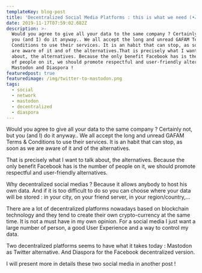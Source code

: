 ```yaml
---
templateKey: blog-post
title: 'Decentralized Social Media Platforms : this is what we need (•̀ᴗ•́)و'
date: 2019-11-17T07:59:02.682Z
description: >-
  Would you agree to give all your data to the same company ? Certainly not, but
  you (and I) do it anyway.. We all accept the long and unread GAFAM Terms &
  Conditions to use their services. It is an habit that can stop, as soon as we
  are aware of it and of the alternatives.That is precisely what I want to talk
  about, the alternatives. Because the only benefit Facebook has is the number
  of people on it, we should promote respectful and user-friendly alternatives :
  Mastodon and Diaspora !
featuredpost: true
featuredimage: /img/twitter-to-mastodon.png
tags:
  - social
  - network
  - mastodon
  - decentralized
  - diaspora
---
```

Would you agree to give all your data to the same company ? Certainly not, but you (and I) do it anyway.. We all accept the long and unread GAFAM Terms & Conditions to use their services. It is an habit that can stop, as soon as we are aware of it and of the alternatives.

That is precisely what I want to talk about, the alternatives. Because the only benefit Facebook has is the number of people on it, we should promote respectful and user-friendly alternatives. 

Why decentralized social medias ? Because it allows anybody to host his own data. And if it is too difficult to do so you can choose where your data will be stored : in your city, on your friend server, in your region/country,...

There are a lot of decentralized platforms nowadays based on blockchain technology and they tend to create their own crypto-currency at the same time. It is not a must have in my own opinion. For a social media I just want a large number of person, a good User Experience and a way to control my data.

Two decentralized platforms seems to have what it takes today : Mastodon as Twitter alternative. And Diaspora for the Facebook decentralized version.

I will present more in details these two social media in another post !
